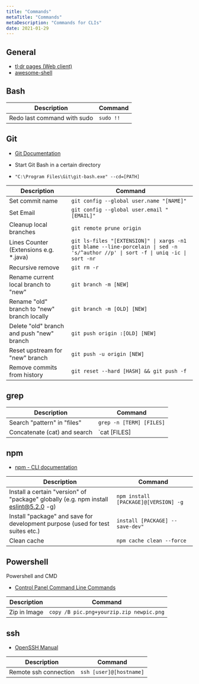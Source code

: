 ```yaml
---
title: "Commands"
metaTitle: "Commands"
metaDescription: "Commands for CLIs"
date: 2021-01-29
---
```


## General

- [tl;dr pages (Web client)](https://tldr.ostera.io/)
- [awesome-shell](https://github.com/alebcay/awesome-shell)

## Bash

| Description                 | Command   |
| --------------------------- | --------- |
| Redo last command with sudo | `sudo !!` |

## Git

- [Git Documentation](https://git-scm.com/docs)

- Start Git Bash in a certain directory
- `"C:\Program Files\Git\git-bash.exe" --cd=[PATH]`

| Description                                 | Command                                                                                                                           |
| ------------------------------------------- | --------------------------------------------------------------------------------------------------------------------------------- |
| Set commit name                             | `git config --global user.name "[NAME]"`                                                                                          |
| Set Email                                   | `git config --global user.email "[EMAIL]"`                                                                                        |
| Cleanup local branches                      | `git remote prune origin`                                                                                                         |
| Lines Counter (Extensions e.g. \*.java)     | `git ls-files "[EXTENSION]" \| xargs -n1 git blame --line-porcelain \| sed -n 's/^author //p' \| sort -f \| uniq -ic \| sort -nr` |
| Recursive remove                            | `git rm -r`                                                                                                                       |
| Rename current local branch to "new"        | `git branch -m [NEW]`                                                                                                             |
| Rename "old" branch to "new" branch locally | `git branch -m [OLD] [NEW]`                                                                                                       |
| Delete "old" branch and push "new" branch   | `git push origin :[OLD] [NEW]`                                                                                                    |
| Reset upstream for "new" branch             | `git push -u origin [NEW]`                                                                                                        |
| Remove commits from history             | `git reset --hard [HASH] && git push -f`                                                                                                        |

## grep


| Description                                                                          | Command                              |
| ------------------------------------------------------------------------------------ | ------------------------------------ |
| Search "pattern" in "files" | `grep -n [TERM] [FILES]` |
| Concatenate (cat) and search | `cat [FILES] | grep [TERM]` |

## npm

- [npm - CLI documentation](https://docs.npmjs.com/cli-documentation/cli)

| Description                                                                          | Command                              |
| ------------------------------------------------------------------------------------ | ------------------------------------ |
| Install a certain "version" of "package" globally (e.g. npm install eslint@5.2.0 -g) | `npm install [PACKAGE]@[VERSION] -g` |
| Install "package" and save for development purpose (used for test suites etc.)       | `install [PACKAGE] --save-dev"`      |
| Clean cache                                                                          | `npm cache clean --force`            |

## Powershell

Powershell and CMD

- [Control Panel Command Line Commands](https://www.lifewire.com/command-line-commands-for-control-panel-applets-2626060)

| Description  | Command                                  |
| ------------ | ---------------------------------------- |
| Zip in Image | `copy /B pic.png+yourzip.zip newpic.png` |

## ssh

- [OpenSSH Manual](https://www.openssh.com/manual.html)

| Description           | Command                 |
| --------------------- | ----------------------- |
| Remote ssh connection | `ssh [user]@[hostname]` |
